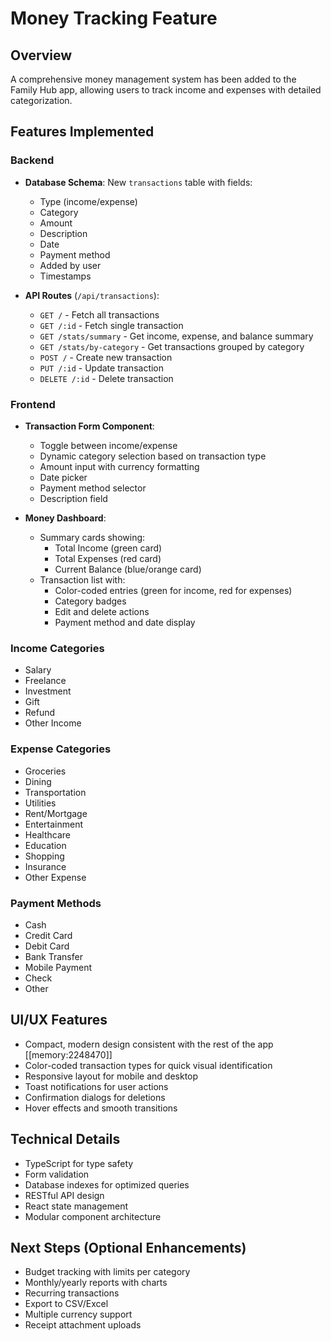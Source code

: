 # Money Tracking Feature

## Overview
A comprehensive money management system has been added to the Family Hub app, allowing users to track income and expenses with detailed categorization.

## Features Implemented

### Backend
- **Database Schema**: New `transactions` table with fields:
  - Type (income/expense)
  - Category
  - Amount
  - Description
  - Date
  - Payment method
  - Added by user
  - Timestamps

- **API Routes** (`/api/transactions`):
  - `GET /` - Fetch all transactions
  - `GET /:id` - Fetch single transaction
  - `GET /stats/summary` - Get income, expense, and balance summary
  - `GET /stats/by-category` - Get transactions grouped by category
  - `POST /` - Create new transaction
  - `PUT /:id` - Update transaction
  - `DELETE /:id` - Delete transaction

### Frontend
- **Transaction Form Component**: 
  - Toggle between income/expense
  - Dynamic category selection based on transaction type
  - Amount input with currency formatting
  - Date picker
  - Payment method selector
  - Description field

- **Money Dashboard**:
  - Summary cards showing:
    - Total Income (green card)
    - Total Expenses (red card)
    - Current Balance (blue/orange card)
  - Transaction list with:
    - Color-coded entries (green for income, red for expenses)
    - Category badges
    - Edit and delete actions
    - Payment method and date display

### Income Categories
- Salary
- Freelance
- Investment
- Gift
- Refund
- Other Income

### Expense Categories
- Groceries
- Dining
- Transportation
- Utilities
- Rent/Mortgage
- Entertainment
- Healthcare
- Education
- Shopping
- Insurance
- Other Expense

### Payment Methods
- Cash
- Credit Card
- Debit Card
- Bank Transfer
- Mobile Payment
- Check
- Other

## UI/UX Features
- Compact, modern design consistent with the rest of the app [[memory:2248470]]
- Color-coded transaction types for quick visual identification
- Responsive layout for mobile and desktop
- Toast notifications for user actions
- Confirmation dialogs for deletions
- Hover effects and smooth transitions

## Technical Details
- TypeScript for type safety
- Form validation
- Database indexes for optimized queries
- RESTful API design
- React state management
- Modular component architecture

## Next Steps (Optional Enhancements)
- Budget tracking with limits per category
- Monthly/yearly reports with charts
- Recurring transactions
- Export to CSV/Excel
- Multiple currency support
- Receipt attachment uploads

